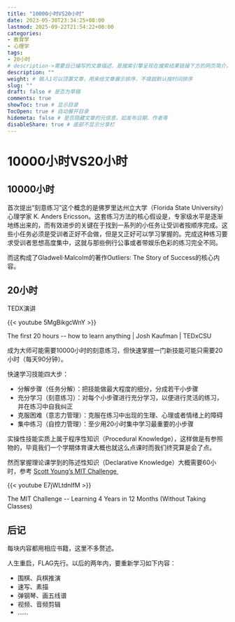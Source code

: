 ```yaml
---
title: "10000小时VS20小时"
date: 2023-05-30T23:34:25+08:00
lastmod: 2025-09-22T21:54:22+08:00
categories:
- 教育学
- 心理学
tags:
- 20小时
# description->需要自己编写的文章描述，是搜索引擎呈现在搜索结果链接下方的网页简介，建议设置
description: ""
weight: # 输入1可以顶置文章，用来给文章展示排序，不填就默认按时间排序
slug: ""
draft: false # 是否为草稿
comments: true
showToc: true # 显示目录
TocOpen: true # 自动展开目录
hidemeta: false # 是否隐藏文章的元信息，如发布日期、作者等
disableShare: true # 底部不显示分享栏
---
```


# 10000小时VS20小时

## 10000小时

首次提出“刻意练习”这个概念的是佛罗里达州立大学（Florida State University）心理学家 K. Anders Ericsson。这套练习方法的核心假设是，专家级水平是逐渐地练出来的，而有效进步的关键在于找到一系列的小任务让受训者按顺序完成。这些小任务必须是受训者正好不会做，但是又正好可以学习掌握的。完成这种练习要求受训者思想高度集中，这就与那些例行公事或者带娱乐色彩的练习完全不同。

而这构成了Gladwell·Malcolm的著作Outliers: The Story of Success的核心内容。

## 20小时

TEDX演讲

{{< youtube 5MgBikgcWnY >}}

The first 20 hours -- how to learn anything | Josh Kaufman | TEDxCSU

成为大师可能需要10000小时的刻意练习，但快速掌握一门新技能可能只需要20小时（每天90分钟）。

快速学习技能四大步：

- 分解步骤（任务分解）：把技能做最大程度的细分，分成若干小步骤
- 充分学习（刻意练习）：对每个小步骤进行充分学习，以便进行灵活的练习，并在练习中自我纠正
- 克服困难（意志力管理）：克服在练习中出现的生理、心理或者情绪上的障碍
- 集中练习（自控力管理）：至少用20小时集中学习最重要的小步骤

实操性技能实质上属于程序性知识（Procedural Knowledge），这样做是有参照物的，毕竟我们一个学期体育课大概也就这么点课时而我们终究算是会了点。

然而掌握理论课学到的陈述性知识（Declarative Knowledge）大概需要60小时，参考 [Scott Young’s MIT Challenge ](https://www.scotthyoung.com/blog/myprojects/mit-challenge-2/)


{{< youtube E7jWLtdnlfM >}}

The MIT Challenge -- Learning 4 Years in 12 Months (Without Taking Classes)


## 后记

每块内容都用相应书籍，这里不多赘述。

人生重启，FLAG先行。以后的两年内，要重新学习如下内容：
- 围棋、兵棋推演
- 速写、素描
- 弹钢琴、画五线谱
- 视频、音频剪辑
- ……



